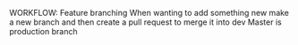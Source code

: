 WORKFLOW:
Feature branching
When wanting to add something new make a new branch and then create a pull request to merge it into dev
Master is production branch
